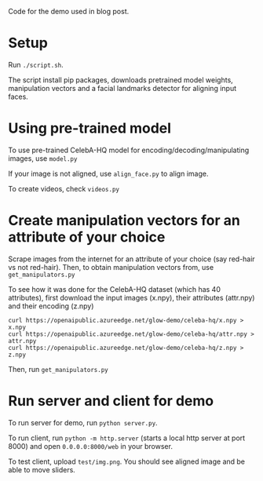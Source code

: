 Code for the demo used in blog post.

# Setup
Run `./script.sh`.

The script install pip packages, downloads pretrained model weights,
manipulation vectors and a facial landmarks detector for aligning input faces.

# Using pre-trained model
To use pre-trained CelebA-HQ model for encoding/decoding/manipulating images, use `model.py`

If your image is not aligned, use `align_face.py` to align image.

To create videos, check `videos.py`

# Create manipulation vectors for an attribute of your choice
Scrape images from the internet for an attribute of your choice (say red-hair vs not red-hair). Then, to obtain manipulation vectors from, use `get_manipulators.py`

To see how it was done for the CelebA-HQ dataset (which has 40 attributes),
first download the input images (x.npy), their attributes (attr.npy) and their encoding (z.npy)
```
curl https://openaipublic.azureedge.net/glow-demo/celeba-hq/x.npy > x.npy
curl https://openaipublic.azureedge.net/glow-demo/celeba-hq/attr.npy > attr.npy
curl https://openaipublic.azureedge.net/glow-demo/celeba-hq/z.npy > z.npy
```
Then, run `get_manipulators.py`

# Run server and client for demo
To run server for demo, run `python server.py`.

To run client, run `python -m http.server` (starts a local http server at port 8000) and open `0.0.0.0:8000/web` in your browser.

To test client, upload `test/img.png`. You should see aligned image and be able to move sliders.

